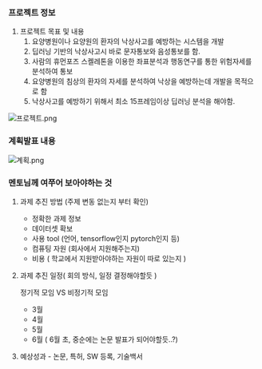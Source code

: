 ### 프로젝트 정보

1. 프로젝트 목표 및 내용
    1. 요양병원이나 요양원의 환자의 낙상사고를 예방하는 시스템을 개발
    2. 딥러닝 기반의 낙상사고시 바로 문자통보와 음성통보를 함.
    3. 사람의 휴먼포즈 스켈레톤을 이용한 좌표분석과 행동연구를 통한 위험자세를 분석하여 통보
    4. 요양병원의 침상의 환자의 자세를 분석하여 낙상을 예방하는데 개발을 목적으로 함
    5. 낙상사고를 예방하기 위해서 최소 15프레임이상  딥러닝 분석을 해야함.

![프로젝트.png](https://prod-files-secure.s3.us-west-2.amazonaws.com/dc424050-4343-405e-8620-b23a84fb4faa/2838ede0-bfe6-48fc-8a69-5eddea316ab3/b66f998e-8b50-4393-bb65-807410aec3bf.png)

### 계획발표 내용

![계획.png](https://prod-files-secure.s3.us-west-2.amazonaws.com/dc424050-4343-405e-8620-b23a84fb4faa/0c493874-c675-46a6-8043-0366baf191be/%E1%84%80%E1%85%A8%E1%84%92%E1%85%AC%E1%86%A8.png)

### 멘토님께 여쭈어 보아야하는 것

1. 과제 추진 방법 (주제 변동 없는지 부터 확인)
    - 정확한 과제 정보
    - 데이터셋 확보
    - 사용 tool (언어, tensorflow인지 pytorch인지 등)
    - 컴퓨팅 자원 (회사에서 지원해주는지)
    - 비용 ( 학교에서 지원받아야하는 자원이 따로 있는지 )
2. 과제 추진 일정( 회의 방식, 일정 결정해야할듯 )
    
    정기적 모임 VS 비정기적 모임
    
    - 3월
    - 4월
    - 5월
    - 6월 ( 6월 초, 중순에는 논문 발표가 되어야할듯..?)
3. 예상성과 - 논문, 특허, SW 등록, 기술백서